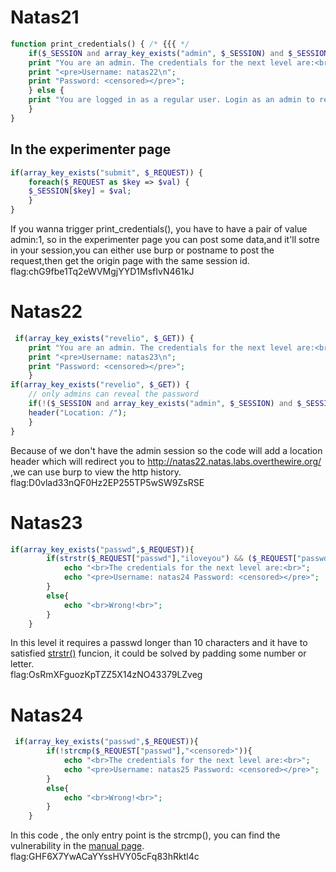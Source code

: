 # Natas21
```php 
function print_credentials() { /* {{{ */
    if($_SESSION and array_key_exists("admin", $_SESSION) and $_SESSION["admin"] == 1) {
    print "You are an admin. The credentials for the next level are:<br>";
    print "<pre>Username: natas22\n";
    print "Password: <censored></pre>";
    } else {
    print "You are logged in as a regular user. Login as an admin to retrieve credentials for natas22.";
    }
}
```
## In the experimenter page
```php
if(array_key_exists("submit", $_REQUEST)) {
    foreach($_REQUEST as $key => $val) {
    $_SESSION[$key] = $val;
    }
}
```
If you wanna trigger print_credentials(), you have to have a pair of value admin:1, so in the experimenter page you can post some data,and it'll sotre in your session,you can either use burp or postname to post the request,then get the origin page with the same session id.
flag:chG9fbe1Tq2eWVMgjYYD1MsfIvN461kJ
# Natas22
```php
 if(array_key_exists("revelio", $_GET)) {
    print "You are an admin. The credentials for the next level are:<br>";
    print "<pre>Username: natas23\n";
    print "Password: <censored></pre>";
    }
if(array_key_exists("revelio", $_GET)) {
    // only admins can reveal the password
    if(!($_SESSION and array_key_exists("admin", $_SESSION) and $_SESSION["admin"] == 1)) {
    header("Location: /");
    }
}
```
Because of we don't have the admin session so the code will add a location header which will redirect you to  http://natas22.natas.labs.overthewire.org/ ,we can use burp to view the http history.<br>
flag:D0vlad33nQF0Hz2EP255TP5wSW9ZsRSE
# Natas23
```php
if(array_key_exists("passwd",$_REQUEST)){
        if(strstr($_REQUEST["passwd"],"iloveyou") && ($_REQUEST["passwd"] > 10 )){
            echo "<br>The credentials for the next level are:<br>";
            echo "<pre>Username: natas24 Password: <censored></pre>";
        }
        else{
            echo "<br>Wrong!<br>";
        }
    }
```
In this level it requires a passwd longer than 10 characters and it have to  satisfied [strstr()](https://www.php.net/manual/en/function.strstr.php) funcion, it could be solved by padding some number or letter.<br>
flag:OsRmXFguozKpTZZ5X14zNO43379LZveg
# Natas24
```php 
 if(array_key_exists("passwd",$_REQUEST)){
        if(!strcmp($_REQUEST["passwd"],"<censored>")){
            echo "<br>The credentials for the next level are:<br>";
            echo "<pre>Username: natas25 Password: <censored></pre>";
        }
        else{
            echo "<br>Wrong!<br>";
        }
    }
```
In this code , the only entry point is the strcmp(), you can find the vulnerability in the [manual page](https://www.php.net/manual/zh/function.strcmp.php).
flag:GHF6X7YwACaYYssHVY05cFq83hRktl4c



